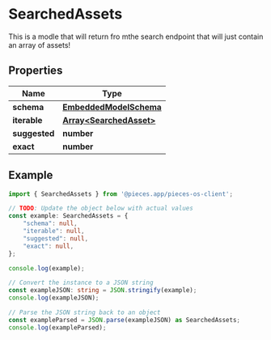 
# SearchedAssets

This is a modle that will return fro mthe search endpoint that will just contain an array of assets!

## Properties

Name | Type
------------ | -------------
**schema** | [**EmbeddedModelSchema**](EmbeddedModelSchema)
**iterable** | [**Array&lt;SearchedAsset&gt;**](SearchedAsset)
**suggested** | **number**
**exact** | **number**

## Example

```typescript
import { SearchedAssets } from '@pieces.app/pieces-os-client';

// TODO: Update the object below with actual values
const example: SearchedAssets = {
    "schema": null,
    "iterable": null,
    "suggested": null,
    "exact": null,
};

console.log(example);

// Convert the instance to a JSON string
const exampleJSON: string = JSON.stringify(example);
console.log(exampleJSON);

// Parse the JSON string back to an object
const exampleParsed = JSON.parse(exampleJSON) as SearchedAssets;
console.log(exampleParsed);
```


